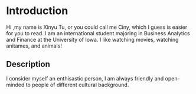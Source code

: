 
# Introduction

Hi ,my name is Xinyu Tu, or you could call me Ciny, which I guess is easier for you to read. I am an international student majoring in Business Analytics and Finance at the University of Iowa. I like watching movies, watching anitames, and animals!

## Description
I consider myself an enthisastic person, I am always friendly and open-minded to people of different cultural background. 
